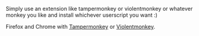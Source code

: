 Simply use an extension like tampermonkey or violentmonkey or whatever monkey you like and install whichever userscript you want :)

Firefox and Chrome with [Tampermonkey](https://tampermonkey.net) or [Violentmonkey](https://violentmonkey.github.io/).
